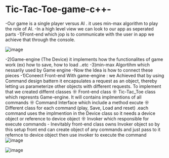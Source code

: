 # Tic-Tac-Toe-game-c++-
-Our game is a single player versus AI . it uses min-max algorithm to play the role of AI.
-In a high level view we can look to our app as seperated parts
  -1)Front-end which jop is to communicate with the user in app we achieve that through the console.
  
  ![image](https://github.com/saeedmabrouk21/Tic-Tac-Toe-game-cpp/assets/73306180/117f5536-aba2-474c-933c-6d52fb1fcbdc)
  
  -2)Game-engine (The Device) it implements how the functionalites of game work (ex) how to save, how to load ..etc
  -3)min-max Algortihm which nessarily used by Game engine 
-Now the Idea is how to connect these pieces
  -1)Coneect Front-end With game-engine : we Achieved that by using Command design battern it  encapsulates a request as an object, thereby letting us parameterize other objects with different requests.
      To implement that we created differnt classes
      ☼ Front-end class 
      ☼ Tic-Tac_Toe class which represnts Game-engine. It will contains implmentions of all commands
      ☼ Command Interface which include a method excute
      ☼ Different class for each command (play, Save, Load and reset) .each command uses the implmention in the Device class so it needs a device object or reference to device object
      ☼ Invoker which responsible for execute commands - Inevitably front-end class owns Invoker object
    so by this setup front end can create object of any commands and just pass to it refernce to device object then use invoker to execute the command
    ![image](https://github.com/saeedmabrouk21/Tic-Tac-Toe-game-cpp/assets/73306180/ee32d829-b3ff-4af7-b9bd-1412896e92d8)



  
![image](https://github.com/saeedmabrouk21/Tic-Tac-Toe-game-cpp/assets/73306180/85298d2d-fb6a-40c1-9312-c0034d6c44c6)


